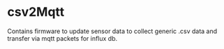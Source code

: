 # csv2Mqtt
Contains firmware to update sensor data to collect generic .csv data and transfer via mqtt packets for influx db.

